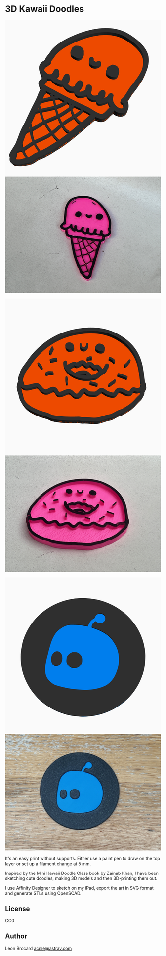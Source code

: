 # 3D Kawaii Doodles

![A cute ice cream cone 3D model](data/cone.png)
![A cute ice cream cone 3D print](data/cone.jpg)

![A cute donut 3D model](data/donut.png)
![A cute donut 3D print](data/donut.jpg)

![Astro bot](data/astrobot.png)
![Astro bot](data/astrobot.jpg)

It's an easy print without supports. Either use a paint pen to draw on the top layer or set up a filament change at 5 mm.

Inspired by the Mini Kawaii Doodle Class book by Zainab Khan, I have been sketching cute doodles, making 3D models and then 3D-printing them out.

I use Affinity Designer to sketch on my iPad, export the art in SVG format and generate STLs using OpenSCAD.

## License

CC0

## Author

Leon Brocard <acme@astray.com>
